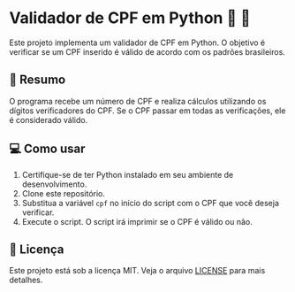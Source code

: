 # Validador de CPF em Python :snake: :pencil:

Este projeto implementa um validador de CPF em Python. O objetivo é verificar se um CPF inserido é válido de acordo com os padrões brasileiros.

## :dart: Resumo

O programa recebe um número de CPF e realiza cálculos utilizando os dígitos verificadores do CPF. Se o CPF passar em todas as verificações, ele é considerado válido.

## :computer: Como usar

1. Certifique-se de ter Python instalado em seu ambiente de desenvolvimento.
2. Clone este repositório.
3. Substitua a variável `cpf` no início do script com o CPF que você deseja verificar.
4. Execute o script. O script irá imprimir se o CPF é válido ou não.

## :memo: Licença

Este projeto está sob a licença MIT. Veja o arquivo [LICENSE](LICENSE) para mais detalhes.
